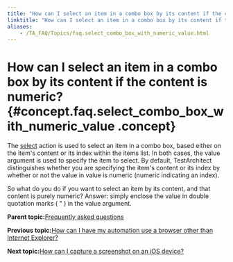 ```yaml
--- 
title: "How can I select an item in a combo box by its content if the content is numeric?"
linktitle: "How can I select an item in a combo box by its content if the content is numeric?"
aliases: 
    - /TA_FAQ/Topics/faq.select_combo_box_with_numeric_value.html
---
```

# How can I select an item in a combo box by its content if the content is numeric? {#concept.faq.select_combo_box_with_numeric_value .concept}

The [select](../../TA_Automation/Topics/bia_select.html) action is used to select an item in a combo box, based either on the item's content or its index within the items list. In both cases, the value argument is used to specify the item to select. By default, TestArchitect distinguishes whether you are specifying the item's content or its index by whether or not the value in value is numeric \(numeric indicating an index\).

So what do you do if you want to select an item by its content, and that content is purely numeric? Answer: simply enclose the value in double quotation marks \( " \) in the value argument.

**Parent topic:**[Frequently asked questions](../../TA_Help/Topics/Support_FAQ.html)

**Previous topic:**[How can I have my automation use a browser other than Internet Explorer?](../../TA_FAQ/Topics/faq.howto.specify_browser_for_automation.html)

**Next topic:**[How can I capture a screenshot on an iOS device?](../../TA_FAQ/Topics/faq.howto.capture_ios_screenshot.html)

